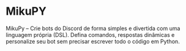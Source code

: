 # MikuPY
MikuPy – Crie bots do Discord de forma simples e divertida com uma linguagem própria (DSL). Defina comandos, respostas dinâmicas e personalize seu bot sem precisar escrever todo o código em Python.
